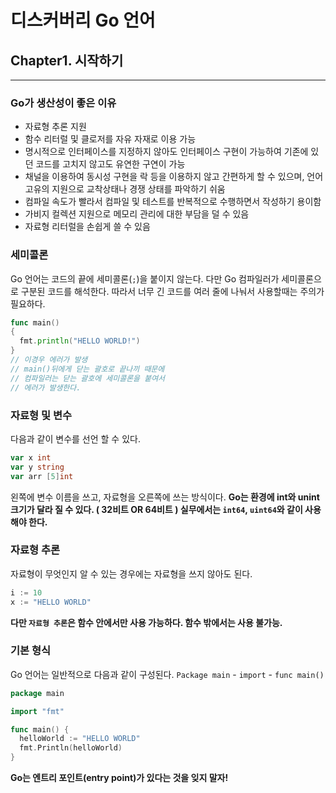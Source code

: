 # 디스커버리 Go 언어

## Chapter1. 시작하기
---
### Go가 생산성이 좋은 이유

- 자료형 추론 지원
- 함수 리터럴 및 클로저를 자유 자재로 이용 가능
- 명시적으로 인터페이스를 지정하지 않아도 인터페이스 구현이 가능하여 기존에 있던 코드를 고치지 않고도 유연한 구연이 가능
- 채널을 이용하여 동시성 구현을 락 등을 이용하지 않고 간편하게 할 수 있으며, 언어 고유의 지원으로 교착상태나 경쟁 상태를 파악하기 쉬움
- 컴파일 속도가 빨라서 컴파일 및 테스트를 반복적으로 수행하면서 작성하기 용이함
- 가비지 컬렉션 지원으로 메모리 관리에 대한 부담을 덜 수 있음
- 자료형 리터럴을 손쉽게 쓸 수 있음

### 세미콜론

Go 언어는 코드의 끝에 세미콜론(`;`)을 붙이지 않는다. 다만 Go 컴파일러가 세미콜론으로 구분된 코드를 해석한다. 따라서 너무 긴 코드를 여러 줄에 나눠서 사용할때는 주의가 필요하다.

``` Go
func main()
{
  fmt.println("HELLO WORLD!")
}
// 이경우 에러가 발생
// main()뒤에게 닫는 괄호로 끝나끼 때문에
// 컴파일러는 닫는 괄호에 세미콜론을 붙여서
// 에러가 발생한다.
```

### 자료형 및 변수

다음과 같이 변수를 선언 할 수 있다.

``` Go
var x int
var y string
var arr [5]int
```

왼쪽에 변수 이름을 쓰고, 자료형을 오른쪽에 쓰는 방식이다.
**Go는 환경에 int와 unint 크기가 달라 질 수 있다. ( 32비트 OR 64비트 )
실무에서는 `int64`, `uint64`와 같이 사용해야 한다.**

### 자료형 추론

자료형이 무엇인지 알 수 있는 경우에는 자료형을 쓰지 않아도 된다.

``` Go
i := 10
x := "HELLO WORLD"
```

**다만 `자료형 추론`은 함수 안에서만 사용 가능하다. 함수 밖에서는 사용 불가능.**

### 기본 형식

Go 언어는 일반적으로 다음과 같이 구성된다.
`Package main` - `import` - `func main()`

``` Go
package main

import "fmt"

func main() {
  helloWorld := "HELLO WORLD"
  fmt.Println(helloWorld)
}
```

**Go는 엔트리 포인트(entry point)가 있다는 것을 잊지 말자!**
